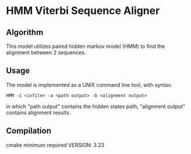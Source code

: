 # HMM Viterbi Sequence Aligner

## Algorithm
This model utilizes paired hidden markov model (HMM) to find the alignment between 2 sequences.

## Usage
The model is implemented as a UNIX command line tool, with syntax:

`HMM -i <infile> -a <path output> -b <alignment output>`

in which "path output" contains the hidden states path, "alignment output" contains alignment results.

## Compilation
cmake minimum required VERSION: 3.23